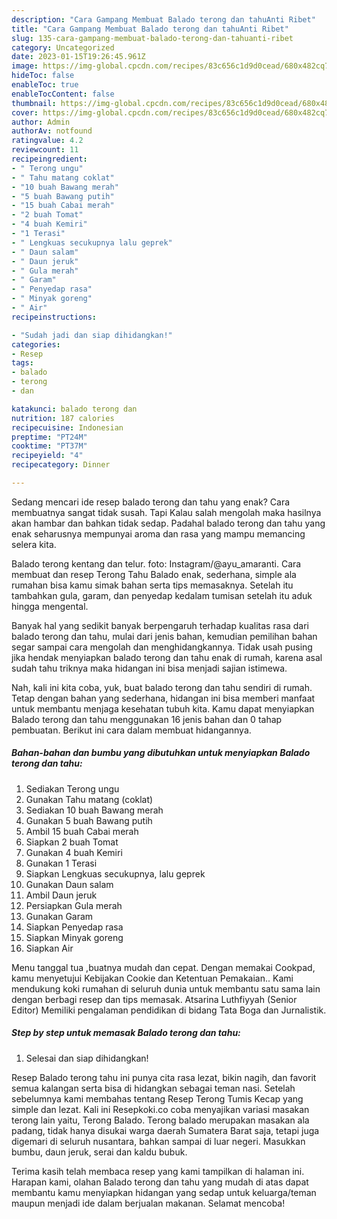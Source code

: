 ```yaml
---
description: "Cara Gampang Membuat Balado terong dan tahuAnti Ribet"
title: "Cara Gampang Membuat Balado terong dan tahuAnti Ribet"
slug: 135-cara-gampang-membuat-balado-terong-dan-tahuanti-ribet
category: Uncategorized
date: 2023-01-15T19:26:45.961Z
image: https://img-global.cpcdn.com/recipes/83c656c1d9d0cead/680x482cq70/balado-terong-dan-tahu-foto-resep-utama.jpg
hideToc: false
enableToc: true
enableTocContent: false
thumbnail: https://img-global.cpcdn.com/recipes/83c656c1d9d0cead/680x482cq70/balado-terong-dan-tahu-foto-resep-utama.jpg
cover: https://img-global.cpcdn.com/recipes/83c656c1d9d0cead/680x482cq70/balado-terong-dan-tahu-foto-resep-utama.jpg
author: Admin
authorAv: notfound
ratingvalue: 4.2
reviewcount: 11
recipeingredient:
- " Terong ungu"
- " Tahu matang coklat"
- "10 buah Bawang merah"
- "5 buah Bawang putih"
- "15 buah Cabai merah"
- "2 buah Tomat"
- "4 buah Kemiri"
- "1 Terasi"
- " Lengkuas secukupnya lalu geprek"
- " Daun salam"
- " Daun jeruk"
- " Gula merah"
- " Garam"
- " Penyedap rasa"
- " Minyak goreng"
- " Air"
recipeinstructions:

- "Sudah jadi dan siap dihidangkan!"
categories:
- Resep
tags:
- balado
- terong
- dan

katakunci: balado terong dan 
nutrition: 187 calories
recipecuisine: Indonesian
preptime: "PT24M"
cooktime: "PT37M"
recipeyield: "4"
recipecategory: Dinner

---
```



Sedang mencari ide resep balado terong dan tahu yang enak? Cara membuatnya sangat tidak susah. Tapi Kalau salah mengolah maka hasilnya akan hambar dan bahkan tidak sedap. Padahal balado terong dan tahu yang enak seharusnya mempunyai aroma dan rasa yang mampu memancing selera kita.


Balado terong kentang dan telur. foto: Instagram/@ayu_amaranti. Cara membuat dan resep Terong Tahu Balado enak, sederhana, simple ala rumahan bisa kamu simak bahan serta tips memasaknya. Setelah itu tambahkan gula, garam, dan penyedap kedalam tumisan setelah itu aduk hingga mengental.

Banyak hal yang sedikit banyak berpengaruh terhadap kualitas rasa dari balado terong dan tahu, mulai dari jenis bahan, kemudian pemilihan bahan segar sampai cara mengolah dan menghidangkannya. Tidak usah pusing jika hendak menyiapkan balado terong dan tahu enak di rumah, karena asal sudah tahu triknya maka hidangan ini bisa menjadi sajian istimewa.


Nah, kali ini kita coba, yuk, buat balado terong dan tahu sendiri di rumah. Tetap dengan bahan yang sederhana, hidangan ini bisa memberi manfaat untuk membantu menjaga kesehatan tubuh kita. Kamu dapat menyiapkan Balado terong dan tahu menggunakan 16 jenis bahan dan 0 tahap pembuatan. Berikut ini cara dalam membuat hidangannya.

<!--inarticleads1-->

##### Bahan-bahan dan bumbu yang dibutuhkan untuk menyiapkan Balado terong dan tahu:

1. Sediakan  Terong ungu
1. Gunakan  Tahu matang (coklat)
1. Sediakan 10 buah Bawang merah
1. Gunakan 5 buah Bawang putih
1. Ambil 15 buah Cabai merah
1. Siapkan 2 buah Tomat
1. Gunakan 4 buah Kemiri
1. Gunakan 1 Terasi
1. Siapkan  Lengkuas secukupnya, lalu geprek
1. Gunakan  Daun salam
1. Ambil  Daun jeruk
1. Persiapkan  Gula merah
1. Gunakan  Garam
1. Siapkan  Penyedap rasa
1. Siapkan  Minyak goreng
1. Siapkan  Air


Menu tanggal tua ,buatnya mudah dan cepat. Dengan memakai Cookpad, kamu menyetujui Kebijakan Cookie dan Ketentuan Pemakaian.. Kami mendukung koki rumahan di seluruh dunia untuk membantu satu sama lain dengan berbagi resep dan tips memasak. Atsarina Luthfiyyah (Senior Editor) Memiliki pengalaman pendidikan di bidang Tata Boga dan Jurnalistik. 

<!--inarticleads2-->

##### Step by step untuk memasak Balado terong dan tahu:


1. Selesai dan siap dihidangkan!

Resep Balado terong tahu ini punya cita rasa lezat, bikin nagih, dan favorit semua kalangan serta bisa di hidangkan sebagai teman nasi. Setelah sebelumnya kami membahas tentang Resep Terong Tumis Kecap yang simple dan lezat. Kali ini Resepkoki.co coba menyajikan variasi masakan terong lain yaitu, Terong Balado. Terong balado merupakan masakan ala padang, tidak hanya disukai warga daerah Sumatera Barat saja, tetapi juga digemari di seluruh nusantara, bahkan sampai di luar negeri. Masukkan bumbu, daun jeruk, serai dan kaldu bubuk. 

Terima kasih telah membaca resep yang kami tampilkan di halaman ini. Harapan kami, olahan Balado terong dan tahu yang mudah di atas dapat membantu kamu menyiapkan hidangan yang sedap untuk keluarga/teman maupun menjadi ide dalam berjualan makanan. Selamat mencoba!
